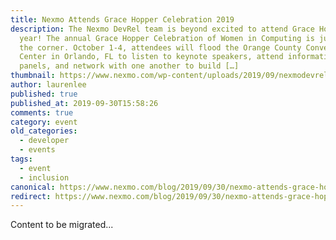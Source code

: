 ```yaml
---
title: Nexmo Attends Grace Hopper Celebration 2019
description: The Nexmo DevRel team is beyond excited to attend Grace Hopper this
  year! The annual Grace Hopper Celebration of Women in Computing is just around
  the corner. October 1-4, attendees will flood the Orange County Convention
  Center in Orlando, FL to listen to keynote speakers, attend informative
  panels, and network with one another to build […]
thumbnail: https://www.nexmo.com/wp-content/uploads/2019/09/nexmodevrelGHC.png
author: laurenlee
published: true
published_at: 2019-09-30T15:58:26
comments: true
category: event
old_categories:
  - developer
  - events
tags:
  - event
  - inclusion
canonical: https://www.nexmo.com/blog/2019/09/30/nexmo-attends-grace-hopper-conference-2019-dr
redirect: https://www.nexmo.com/blog/2019/09/30/nexmo-attends-grace-hopper-conference-2019-dr
---
```

Content to be migrated...